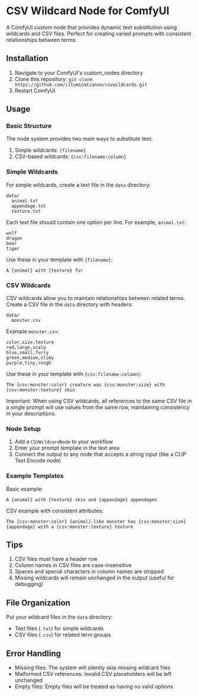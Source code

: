 # CSV Wildcard Node for ComfyUI

A ComfyUI custom node that provides dynamic text substitution using wildcards and CSV files. Perfect for creating varied prompts with consistent relationships between terms.

## Installation

1. Navigate to your ComfyUI's custom_nodes directory
2. Clone this repository: `git clone https://github.com/illuminatianon/csvwildcards.git`
3. Restart ComfyUI

## Usage

### Basic Structure

The node system provides two main ways to substitute text:

1. Simple wildcards: `{filename}`
2. CSV-based wildcards: `{csv:filename:column}`

### Simple Wildcards

For simple wildcards, create a text file in the `data` directory:

```
data/
  animal.txt
  appendage.txt
  texture.txt
```

Each text file should contain one option per line. For example, `animal.txt`:
```
wolf
dragon
bear
tiger
```

Use these in your template with `{filename}`:
```
A {animal} with {texture} fur
```

### CSV Wildcards

CSV wildcards allow you to maintain relationships between related terms. Create a CSV file in the `data` directory with headers:

```
data/
  monster.csv
```

Example `monster.csv`:
```csv
color,size,texture
red,large,scaly
blue,small,furry
green,medium,slimy
purple,tiny,rough
```

Use these in your template with `{csv:filename:column}`:
```
The {csv:monster:color} creature was {csv:monster:size} with {csv:monster:texture} skin
```

Important: When using CSV wildcards, all references to the same CSV file in a single prompt will use values from the same row, maintaining consistency in your descriptions.

### Node Setup

1. Add a `CSVWildcardNode` to your workflow
2. Enter your prompt template in the text area
3. Connect the output to any node that accepts a string input (like a CLIP Text Encode node)

### Example Templates

Basic example:
```
A {animal} with {texture} skin and {appendage} appendages
```

CSV example with consistent attributes:
```
The {csv:monster:color} {animal}-like monster has {csv:monster:size} {appendage} with a {csv:monster:texture} texture
```

## Tips

1. CSV files must have a header row
2. Column names in CSV files are case-insensitive
3. Spaces and special characters in column names are stripped
4. Missing wildcards will remain unchanged in the output (useful for debugging)

## File Organization

Put your wildcard files in the `data` directory:
- Text files (`.txt`) for simple wildcards
- CSV files (`.csv`) for related term groups

## Error Handling

- Missing files: The system will silently skip missing wildcard files
- Malformed CSV references: Invalid CSV placeholders will be left unchanged
- Empty files: Empty files will be treated as having no valid options